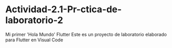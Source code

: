# Actividad-2.1-Pr-ctica-de-laboratorio-2
Mi primer 'Hola Mundo' Flutter
Este es un proyecto de laboratorio elaborado para Flutter en Visual Code 
